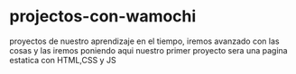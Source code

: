 # projectos-con-wamochi
proyectos de nuestro aprendizaje en el tiempo, iremos avanzado con las cosas y las iremos poniendo aqui 
nuestro primer proyecto sera una pagina estatica con HTML,CSS y JS

